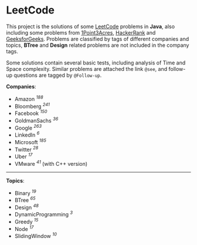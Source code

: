 # LeetCode

This project is the solutions of some [LeetCode](https://leetcode.com) problems in **Java**, also including some problems from [1Point3Acres](https://www.1point3acres.com/bbs/forum-145-1.html), [HackerRank](https://www.hackerrank.com) and [GeeksforGeeks](https://www.geeksforgeeks.org). Problems are classified by tags of different companies and topics, **BTree** and **Design** related problems are not included in the company tags.

Some solutions contain several basic tests, including analysis of Time and Space complexity. Similar problems are attached the link `@see`, and follow-up questions are tagged by `@Follow-up`.

**Companies**:

- Amazon <sup>_188_</sup>
- Bloomberg <sup>_241_</sup>
- Facebook <sup>_150_</sup>
- GoldmanSachs <sup>_36_</sup>
- Google <sup>_263_</sup>
- LinkedIn <sup>_6_</sup>
- Microsoft <sup>_185_</sup>
- Twitter <sup>_28_</sup>
- Uber <sup>_17_</sup>
- VMware <sup>_41_</sup> (with C++ version)

---

**Topics**:

- Binary <sup>_19_</sup>
- BTree <sup>_65_</sup>
- Design <sup>_48_</sup>
- DynamicProgramming <sup>_3_</sup>
- Greedy <sup>_15_</sup>
- Node <sup>_17_</sup>
- SlidingWindow <sup>_10_</sup>
